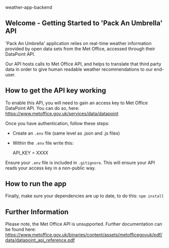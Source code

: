  weather-app-backend

## Welcome - Getting Started to 'Pack An Umbrella' API

'Pack An Umbrella' application relies on real-time weather information provided by open data sets from the Met Office, accessed through their DataPoint API. 

Our API hosts calls to Met Office API, and helps to translate that third party data in order to give human readable weather recommendations to our end-user.

## How to get the API key working

To enable this API, you will need to gain an access key to Met Office DataPoint API. You can do so, here: https://www.metoffice.gov.uk/services/data/datapoint

Once you have authentication, follow these steps:

- Create an `.env` file (same level as .json and .js files)
- Within the `.env` file write this:

    API_KEY = XXXX <br>

Ensure your `.env` file is included in `.gitignore`. This will ensure your API reads your access key in a non-public way. 

## How to run the app

Finally, make sure your dependencies are up to date, to do this: `npm install`

## Further Information

Please note, the Met Office API is unsupported. Further documentation can be found here: https://www.metoffice.gov.uk/binaries/content/assets/metofficegovuk/pdf/data/datapoint_api_reference.pdf


<!-- The LOC_ID is hardcoded for now, but once we have the submit button connected to an API, this will change. -->

